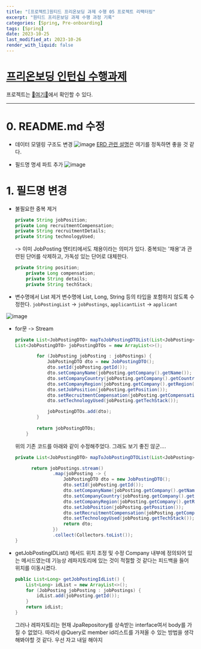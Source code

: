 ```yaml
---
title: "[프로젝트]원티드 프리온보딩 과제 수행 05 프로젝트 리팩터링"
excerpt: "원티드 프리온보딩 과제 수행 과정 기록"
categories: [Spring, Pre-onboarding]
tags: [Spring]
date: 2023-10-25
last_modified_at: 2023-10-26
render_with_liquid: false
---
```

# [프리온보딩 인턴십 수행과제](https://bow-hair-db3.notion.site/1850bca26fda4e0ca1410df270c03409)

프로젝트는 [🚀여기🚀](https://github.com/yeondori/wanted-pre-onboarding-backend)에서 확인할 수 있다.

-------------
# 0. README.md 수정

- 데이터 모델링 구조도 변경
  ![image](https://github.com/yeondori/yeondori.github.io/assets/93027942/f1c10122-0b03-4e16-afe1-c911a4e3611c)
  [ERD 관련 설명](https://inpa.tistory.com/entry/DB-%F0%9F%93%9A-%EB%8D%B0%EC%9D%B4%ED%84%B0-%EB%AA%A8%EB%8D%B8%EB%A7%81-1N-%EA%B4%80%EA%B3%84-%F0%9F%93%88-ERD-%EB%8B%A4%EC%9D%B4%EC%96%B4%EA%B7%B8%EB%9E%A8#erd_entity_relationship_diagram_%EA%B7%B8%EB%A6%AC%EA%B8%B0)은 여기를 정독하면 좋을 것 같다.


- 필드명 명세 파트 추가
  ![image](https://github.com/yeondori/yeondori.github.io/assets/93027942/7e661b6c-6693-4c68-80e0-2dd3d3c94718)


# 1. 필드명 변경 

- 불필요한 중복 제거 
    ```java
    private String jobPosition;
    private Long recruitmentCompensation;
    private String recruitmentDetails;
    private String technologyUsed;
    ```
    -> 이미 JobPosting 엔티티에서도 채용이라는 의미가 있다. 중복되는 '채용'과 관련된 단어를 삭제하고, 가독성 있는 단어로 대체한다. 
    ```java
    private String position;
        private Long compensation;
        private String details;
        private String techStack;
    ```

- 변수명에서 List 제거
  변수명에 List, Long, String 등의 타입을 포함하지 않도록 수정한다.
  `jobPostingList` -> `jobPostings`, `applicantList` -> `applicant`

![image](https://github.com/yeondori/wanted-pre-onboarding-backend/assets/93027942/e0e2220b-ac70-41c3-98e6-548186654279)


- for문 -> Stream

  ```java
  private List<JobPostingDTO> mapToJobPostingDTOList(List<JobPosting> jobPostings) {
  List<JobPostingDTO> jobPostingDTOs = new ArrayList<>();
  
          for (JobPosting jobPosting : jobPostings) {
              JobPostingDTO dto = new JobPostingDTO();
              dto.setId(jobPosting.getId());
              dto.setCompanyName(jobPosting.getCompany().getName());
              dto.setCompanyCountry(jobPosting.getCompany().getCountry());
              dto.setCompanyRegion(jobPosting.getCompany().getRegion());
              dto.setJobPosition(jobPosting.getPosition());
              dto.setRecruitmentCompensation(jobPosting.getCompensation());
              dto.setTechnologyUsed(jobPosting.getTechStack());
  
              jobPostingDTOs.add(dto);
          }
          
          return jobPostingDTOs;
      }
  ```
  위의 기존 코드를 아래와 같이 수정해주었다. 그래도 보기 좋진 않군.... 
  ```java
  private List<JobPostingDTO> mapToJobPostingDTOList(List<JobPosting> jobPostings) {
  
        return jobPostings.stream()
                .map(jobPosting -> {
                    JobPostingDTO dto = new JobPostingDTO();
                    dto.setId(jobPosting.getId());
                    dto.setCompanyName(jobPosting.getCompany().getName());
                    dto.setCompanyCountry(jobPosting.getCompany().getCountry());
                    dto.setCompanyRegion(jobPosting.getCompany().getRegion());
                    dto.setJobPosition(jobPosting.getPosition());
                    dto.setRecruitmentCompensation(jobPosting.getCompensation());
                    dto.setTechnologyUsed(jobPosting.getTechStack());
                    return dto;
                })
                .collect(Collectors.toList());
  }
  ```

- getJobPostingIDList() 메서드 위치 조정 및 수정 
  Company 내부에 정의되어 있는 메서드였는데 기능상 레파지토리에 있는 것이 적절할 것 같다는 피드백을 들어 위치를 이동시켰다. 
    ```java
    public List<Long> getJobPostingIdList() {
        List<Long> idList = new ArrayList<>();
        for (JobPosting jobPosting : jobPostings) {
            idList.add(jobPosting.getId());
        }
        return idList;
    }
    ```
  그러나 레파지토리는 현재 JpaRepository를 상속받는 interface여서 body를 가질 수 없었다. 
  따라서 @Query로 member id리스트를 가져올 수 있는 방법을 생각해봐야할 것 같다. 우선 자고 내일 해야지
  